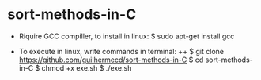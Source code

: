 # sort-methods-in-C

+ Riquire GCC compiller, to install in linux:
$ sudo apt-get install gcc


+ To execute in linux, write commands in terminal:
++ $ git clone https://github.com/guilhermecd/sort-methods-in-C
$ cd sort-methods-in-C
$ chmod +x exe.sh
$ ./exe.sh
